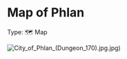 # Map of Phlan

Type: 🗺️ Map

![City_of_Phlan_(Dungeon_170).jpg](City_of_Phlan_%28Dungeon_170).jpg)
